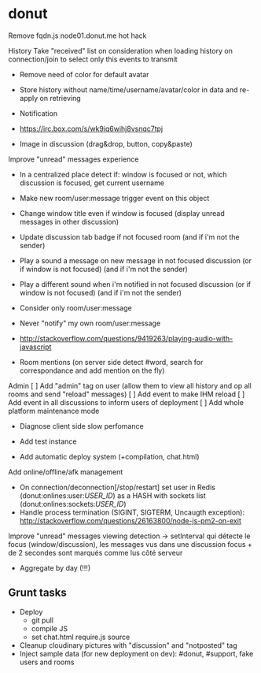 donut
====

Remove fqdn.js node01.donut.me hot hack

History
Take "received" list on consideration when loading history on connection/join to select only this events to transmit
- Remove need of color for default avatar
- Store history without name/time/username/avatar/color in data and re-apply on retrieving

- Notification
- https://irc.box.com/s/wk9iq6wihj8vsnqc7tpj

- Image in discussion (drag&drop, button, copy&paste)

Improve "unread" messages experience
- In a centralized place detect if: window is focused or not, which discussion is focused, get current username
- Make new room/user:message trigger event on this object
- Change window title even if window is focused (display unread messages in other discussion)
- Update discussion tab badge if not focused room (and if i'm not the sender)
- Play a sound a message on new message in not focused discussion (or if window is not focused) (and if i'm not the sender)
- Play a different sound when i'm notified in not focused discussion (or if window is not focused) (and if i'm not the sender)
- Consider only room/user:message
- Never "notify" my own room/user:message
- http://stackoverflow.com/questions/9419263/playing-audio-with-javascript

- Room mentions (on server side detect #word, search for correspondance and add mention on the fly)

Admin
[ ] Add "admin" tag on user (allow them to view all history and op all rooms and send "reload" messages)
[ ] Add event to make IHM reload
[ ] Add event in all discussions to inform users of deployment
[ ] Add whole platform maintenance mode

- Diagnose client side slow perfomance

- Add test instance

- Add automatic deploy system (+compilation, chat.html)

Add online/offline/afk management
- On connection/deconnection[/stop/restart] set user in Redis (donut:onlines:user:_USER_ID_) as a HASH with sockets list (donut:onlines:sockets:_USER_ID_)
- Handle process termination (SIGINT, SIGTERM, Uncaugth exception): http://stackoverflow.com/questions/26163800/node-js-pm2-on-exit

Improve "unread" messages viewing detection
 -> setInterval qui détecte le focus (window/discussion), les messages vus dans une discussion focus + de 2 secondes sont marqués comme lus côté serveur

- Aggregate by day (!!!)

## Grunt tasks
- Deploy
  - git pull
  - compile JS
  - set chat.html require.js source
- Cleanup cloudinary pictures with "discussion" and "notposted" tag
- Inject sample data (for new deployment on dev): #donut, #support, fake users and rooms